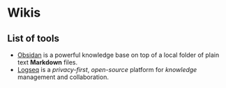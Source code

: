 # Wikis

## List of tools

- [Obsidan](https://obsidian.md/) is a powerful knowledge base on top of a local folder of plain text **Markdown** files.
- [Logseq](https://logseq.com/) is a _privacy-first_, _open-source_ platform for _knowledge_ management and collaboration.
